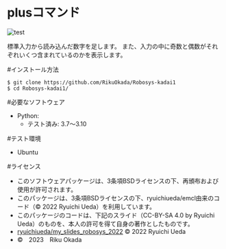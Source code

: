 # plusコマンド

![test](https://github.com/RikuOkada/sisutemugaku/actions/workflows/test.yml/badge.svg)

標準入力から読み込んだ数字を足します。
また、入力の中に奇数と偶数がそれぞれいくつ含まれているのかを表示します。

#インストール方法

```
$ git clone https://github.com/RikuOkada/Robosys-kadai1
$ cd Robosys-kadai1/
```

#必要なソフトウェア
* Python:
   * テスト済み: 3.7～3.10

#テスト環境
* Ubuntu


#ライセンス
* このソフトウェアパッケージは、3条項BSDライセンスの下、再頒布および使用が許可されます。
* このパッケージは、3条項BSDライセンスの下、ryuichiueda/emcl由来のコード（©  2022 Ryuichi Ueda）を利用しています。
* このパッケージのコードは、下記のスライド（CC-BY-SA 4.0 by Ryuichi Ueda）のものを、本人の許可を得て自身の著作としたものです。
* [ryuichiueda/my_slides_robosys_2022](https://github.com/ryuichiueda/my_slides/tree/master/robosys_2022) ©  2022 Ryuichi Ueda
* ©　2023　Riku Okada　
